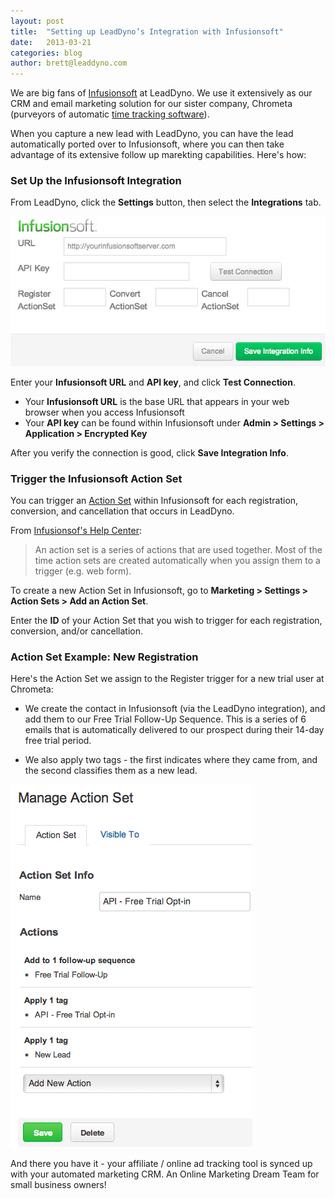 ```yaml
---
layout: post
title:  "Setting up LeadDyno’s Integration with Infusionsoft"
date:   2013-03-21
categories: blog
author: brett@leaddyno.com
---
```


We are big fans of [Infusionsoft](http://www.infusionsoft.com) at LeadDyno.  We use it extensively as our CRM and email 
marketing solution for our sister company, Chrometa (purveyors of automatic [time tracking software](http://www.chrometa.com)).

When you capture a new lead with LeadDyno, you can have the lead automatically ported over to Infusionsoft, where you 
can then take advantage of its extensive follow up marekting capabilities.  Here's how:

### Set Up the Infusionsoft Integration

From LeadDyno, click the **Settings** button, then select the **Integrations** tab.

![Infustionsoft LeadDyno Integration](/img/Integrations-tab-Infusionsoft1.png)

Enter your **Infusionsoft URL** and **API key**, and click **Test Connection**.
* Your **Infusionsoft URL** is the base URL that appears in your web browser when you access Infusionsoft
* Your **API key** can be found within Infusionsoft under **Admin > Settings > Application > Encrypted Key**

After you verify the connection is good, click **Save Integration Info**.

### Trigger the Infusionsoft Action Set

You can trigger an [Action Set](http://ug.infusionsoft.com/article/AA-00861/0/What-is-an-action-set-Legacy.html)
within Infusionsoft for each registration, conversion, and cancellation that occurs in LeadDyno.

From [Infusionsof's Help Center](http://ug.infusionsoft.com/article/AA-00861/0/What-is-an-action-set-Legacy.html):

> An action set is a series of actions that are used together. Most of the time  action sets are created automatically
> when you assign them to a trigger (e.g.  web form).

To create a new Action Set in Infusionsoft, go to **Marketing > Settings > Action Sets > Add an Action Set**.

Enter the **ID** of your Action Set that you wish to trigger for each registration, conversion, and/or cancellation.

### Action Set Example: New Registration

Here's the Action Set we assign to the Register trigger for a new trial user at Chrometa:

* We create the contact in Infusionsoft (via the LeadDyno integration), and add them to our Free Trial Follow-Up
  Sequence.  This is a series of 6 emails that is automatically delivered to our prospect during their 14-day free trial
  period.

* We also apply two tags - the first indicates where they came from, and the second classifies them as a new lead.

![Register Action Set Example](/img/Register-Action-Set-Example.png)

And there you have it - your affiliate / online ad tracking tool is synced up with your automated marketing CRM.
An Online Marketing Dream Team for small business owners!
